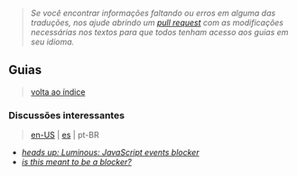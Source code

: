 > *Se você encontrar informações faltando ou erros em alguma das traduções, nos ajude abrindo um [pull request](https://github.com/gbaptista/luminous/pulls) com as modificações necessárias nos textos para que todos tenham acesso aos guias em seu idioma.*

## Guias
> [volta ao índice](../)

### Discussões interessantes
> [en-US](../../../en-US/guides/context/interesting-discussions.md) | [es](../../../es/guides/context/interesting-discussions.md) | pt-BR

- [*heads up: Luminous: JavaScript events blocker*](https://github.com/ghacksuserjs/ghacks-user.js/issues/348)
- [*is this meant to be a blocker?*](https://github.com/gbaptista/luminous/issues/18)
